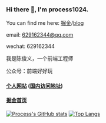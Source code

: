 ### Hi there 👋, I'm process1024.

You can find me here: [掘金](https://juejin.cn/user/1011206427522078)/[blog](https://process1024.github.io/)

email: 629162344@qq.com

wechat: 629162344

我是陈俊义，一个前端工程师

公众号：前端好好玩

#### [个人网站](https://process1024.github.io/) ([国内访问地址](https://junyi-chen.gitee.io/article/))
#### [掘金首页](https://juejin.cn/user/1011206427522078)

[![Process's GitHub stats](https://github-readme-stats.vercel.app/api?username=process1024&show_icons=true&theme=radical)](https://github.com/anuraghazra/github-readme-stats)
[![Top Langs](https://github-readme-stats.vercel.app/api/top-langs/?username=process1024&layout=compact)](https://github.com/anuraghazra/github-readme-stats)

